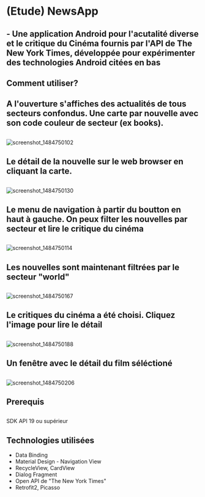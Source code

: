 # (Etude) NewsApp 
## - Une application Android pour l'acutalité diverse et le critique du Cinéma fournis par l'API de The New York Times, développée pour expérimenter des technologies Android citées en bas
## 
## Comment utiliser?
##
## A l'ouverture s'affiches des actualités de tous secteurs confondus. Une carte par nouvelle avec son code couleur de secteur (ex books).
##
![screenshot_1484750102](https://cloud.githubusercontent.com/assets/21304543/22071330/18caf026-dd9f-11e6-9916-1466af5a375b.png)
##
## Le détail de la nouvelle sur le web browser en cliquant la carte. 
##
![screenshot_1484750130](https://cloud.githubusercontent.com/assets/21304543/22072751/9b508e3a-dda3-11e6-8d82-278d7e3385b8.png)
##
## Le menu de navigation à partir du boutton en haut à gauche. On peux filter les nouvelles par secteur et lire le critique du cinéma
##
![screenshot_1484750114](https://cloud.githubusercontent.com/assets/21304543/22072888/109b1d40-dda4-11e6-98dd-52deedbd8f34.png)
##
## Les nouvelles sont maintenant filtrées par le secteur "world"
##
![screenshot_1484750167](https://cloud.githubusercontent.com/assets/21304543/22071846/c8850d16-dda0-11e6-96ec-5ca0c17a3fdf.png)
##
## Le critiques du cinéma a été choisi. Cliquez l'image pour lire le détail
##
![screenshot_1484750188](https://cloud.githubusercontent.com/assets/21304543/22071866/d50755e4-dda0-11e6-919e-e7730a6a33f7.png)
##
## Un fenêtre avec le détail du film séléctioné 
##
![screenshot_1484750206](https://cloud.githubusercontent.com/assets/21304543/22072018/459981f6-dda1-11e6-8772-b492d5c80bf4.png)

## Prerequis
##
SDK API 19 ou supérieur
##
## Technologies utilisées
- Data Binding
- Material Design - Navigation View
- RecycleView, CardView
- Dialog Fragment
- Open API de "The New York Times"
- Retrofit2, Picasso



